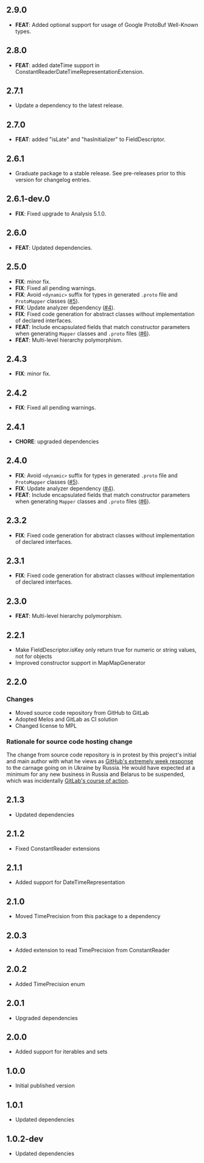 ## 2.9.0

 - **FEAT**: Added optional support for usage of Google ProtoBuf Well-Known types.

## 2.8.0

 - **FEAT**: added dateTime support in ConstantReaderDateTimeRepresentationExtension.

## 2.7.1

 - Update a dependency to the latest release.

## 2.7.0

 - **FEAT**: added "isLate" and "hasInitializer" to FieldDescriptor.

## 2.6.1

 - Graduate package to a stable release. See pre-releases prior to this version for changelog entries.

## 2.6.1-dev.0

 - **FIX**: Fixed upgrade to Analysis 5.1.0.

## 2.6.0

 - **FEAT**: Updated dependencies.

## 2.5.0

 - **FIX**: minor fix.
 - **FIX**: Fixed all pending warnings.
 - **FIX**: Avoid `<dynamic>` suffix for types in generated `.proto` file and `ProtoMapper` classes ([#5](https://gitlab.com/ruicraveiro/dart_framework/-/issues/5)).
 - **FIX**: Update analyzer dependency ([#4](https://gitlab.com/ruicraveiro/dart_framework/-/issues/4)).
 - **FIX**: Fixed code generation for abstract classes without implementation of declared interfaces.
 - **FEAT**: Include encapsulated fields that match constructor parameters when generating `Mapper` classes and `.proto` files ([#6](https://gitlab.com/ruicraveiro/dart_framework/-/issues/6)).
 - **FEAT**: Multi-level hierarchy polymorphism.

## 2.4.3

 - **FIX**: minor fix.

## 2.4.2

 - **FIX**: Fixed all pending warnings.

## 2.4.1

 - **CHORE**: upgraded dependencies

## 2.4.0

 - **FIX**: Avoid `<dynamic>` suffix for types in generated `.proto` file and `ProtoMapper` classes ([#5](https://gitlab.com/ruicraveiro/dart_framework/-/issues/5)).
 - **FIX**: Update analyzer dependency ([#4](https://gitlab.com/ruicraveiro/dart_framework/-/issues/4)).
 - **FEAT**: Include encapsulated fields that match constructor parameters when generating `Mapper` classes and `.proto` files ([#6](https://gitlab.com/ruicraveiro/dart_framework/-/issues/6)).

## 2.3.2

 - **FIX**: Fixed code generation for abstract classes without implementation of declared interfaces.

## 2.3.1

 - **FIX**: Fixed code generation for abstract classes without implementation of declared interfaces.

## 2.3.0

 - **FEAT**: Multi-level hierarchy polymorphism.

## 2.2.1

 - Make FieldDescriptor.isKey only return true for numeric or string values, not for objects
 - Improved constructor support in MapMapGenerator

## 2.2.0

### Changes
- Moved source code repository from GitHub to GitLab
- Adopted Melos and GitLab as CI solution
- Changed license to MPL

### Rationale for source code hosting change

The change from source code repository is in protest by this project's initial and main author with what he views as [GitHub's extremely week response](https://github.blog/2022-03-02-our-response-to-the-war-in-ukraine/) to the carnage going on in Ukraine by Russia. He would have expected at a minimum for any new business in Russia and Belarus to be suspended, which was incidentally [GitLab's course of action](https://about.gitlab.com/blog/2022/03/11/gitlab-actions-to-date-regarding-russian-invasion-of-ukraine/#suspending-new-business-in-russia-and-belarus).


## 2.1.3

- Updated dependencies

## 2.1.2

- Fixed ConstantReader extensions

## 2.1.1

- Added support for DateTimeRepresentation

## 2.1.0

- Moved TimePrecision from this package to a dependency

## 2.0.3

- Added extension to read TimePrecision from ConstantReader

## 2.0.2

- Added TimePrecision enum

## 2.0.1

- Upgraded dependencies

## 2.0.0

- Added support for iterables and sets

## 1.0.0

- Initial published version

## 1.0.1

- Updated dependencies

## 1.0.2-dev

- Updated dependencies


